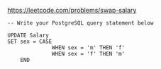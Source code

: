 https://leetcode.com/problems/swap-salary

```postgresql
-- Write your PostgreSQL query statement below

UPDATE Salary
SET sex = CASE
              WHEN sex = 'm' THEN 'f'
              WHEN sex = 'f' THEN 'm'
    END
```